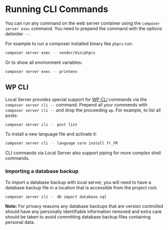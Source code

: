 # Running CLI Commands

You can run any command on the web server container using the `composer server exec` command. You need to prepend the command with
the options delimiter `--`.

For example to run a composer installed binary like `phpcs` run:

```sh
composer server exec -- vendor/bin/phpcs
```

Or to show all environment variables:

```sh
composer server exec -- printenv
```

## WP CLI

Local Server provides special support for [WP CLI](https://wp-cli.org/) commands via the `composer server cli --` command. Prepend
all your commends with `composer server cli --` and drop the proceeding `wp`. For example, to list all posts:

```sh
composer server cli -- post list
```

To install a new language file and activate it:

```sh
composer server cli -- language core install fr_FR
```

CLI commands via Local Server also support piping for more complex shell commands.

### Importing a database backup

To import a database backup with local server, you will need to have a database backup file in a location that is accessible from
the project root.

```sh
composer server cli -- db import database.sql
```

**Note:** For privacy reasons any database backups that are version controlled should have any personally identifiable information
removed and extra care should be taken to avoid committing database backup files containing personal data.
